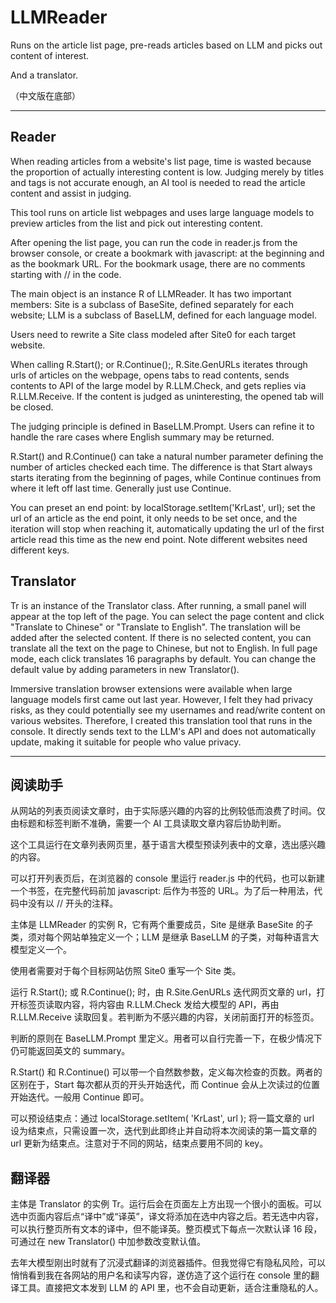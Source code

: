 # LLMReader
Runs on the article list page, pre-reads articles based on LLM and picks out content of interest.

And a translator.

（中文版在底部）

----

## Reader

When reading articles from a website's list page, time is wasted because the proportion of actually interesting content is low. Judging merely by titles and tags is not accurate enough, an AI tool is needed to read the article content and assist in judging.

This tool runs on article list webpages and uses large language models to preview articles from the list and pick out interesting content.

After opening the list page, you can run the code in reader.js from the browser console, or create a bookmark with javascript: at the beginning and as the bookmark URL. For the bookmark usage, there are no comments starting with // in the code.

The main object is an instance R of LLMReader. It has two important members: Site is a subclass of BaseSite, defined separately for each website; LLM is a subclass of BaseLLM, defined for each language model.

Users need to rewrite a Site class modeled after Site0 for each target website.

When calling R.Start(); or R.Continue();, R.Site.GenURLs iterates through urls of articles on the webpage, opens tabs to read contents, sends contents to API of the large model by R.LLM.Check, and gets replies via R.LLM.Receive. If the content is judged as uninteresting, the opened tab will be closed.

The judging principle is defined in BaseLLM.Prompt. Users can refine it to handle the rare cases where English summary may be returned.

R.Start() and R.Continue() can take a natural number parameter defining the number of articles checked each time. The difference is that Start always starts iterating from the beginning of pages, while Continue continues from where it left off last time. Generally just use Continue.

You can preset an end point: by localStorage.setItem('KrLast', url); set the url of an article as the end point, it only needs to be set once, and the iteration will stop when reaching it, automatically updating the url of the first article read this time as the new end point. Note different websites need different keys.

## Translator

Tr is an instance of the Translator class. After running, a small panel will appear at the top left of the page. You can select the page content and click "Translate to Chinese" or "Translate to English". The translation will be added after the selected content. If there is no selected content, you can translate all the text on the page to Chinese, but not to English. In full page mode, each click translates 16 paragraphs by default. You can change the default value by adding parameters in new Translator().

Immersive translation browser extensions were available when large language models first came out last year. However, I felt they had privacy risks, as they could potentially see my usernames and read/write content on various websites. Therefore, I created this translation tool that runs in the console. It directly sends text to the LLM's API and does not automatically update, making it suitable for people who value privacy.

----

## 阅读助手

从网站的列表页阅读文章时，由于实际感兴趣的内容的比例较低而浪费了时间。仅由标题和标签判断不准确，需要一个 AI 工具读取文章内容后协助判断。

这个工具运行在文章列表网页里，基于语言大模型预读列表中的文章，选出感兴趣的内容。

可以打开列表页后，在浏览器的 console 里运行 reader.js 中的代码，也可以新建一个书签，在完整代码前加 javascript: 后作为书签的 URL。为了后一种用法，代码中没有以 // 开头的注释。

主体是 LLMReader 的实例 R，它有两个重要成员，Site 是继承 BaseSite 的子类，须对每个网站单独定义一个；LLM 是继承 BaseLLM 的子类，对每种语言大模型定义一个。

使用者需要对于每个目标网站仿照 Site0 重写一个 Site 类。

运行 R.Start(); 或 R.Continue(); 时，由 R.Site.GenURLs 迭代网页文章的 url，打开标签页读取内容，将内容由 R.LLM.Check 发给大模型的 API，再由 R.LLM.Receive 读取回复。若判断为不感兴趣的内容，关闭前面打开的标签页。

判断的原则在 BaseLLM.Prompt 里定义。用者可以自行完善一下，在极少情况下仍可能返回英文的 summary。

R.Start() 和 R.Continue() 可以带一个自然数参数，定义每次检查的页数。两者的区别在于，Start 每次都从页的开头开始迭代，而 Continue 会从上次读过的位置开始迭代。一般用 Continue 即可。

可以预设结束点：通过 localStorage.setItem( 'KrLast', url ); 将一篇文章的 url 设为结束点，只需设置一次，迭代到此即终止并自动将本次阅读的第一篇文章的 url 更新为结束点。注意对于不同的网站，结束点要用不同的 key。

## 翻译器

主体是 Translator 的实例 Tr。运行后会在页面左上方出现一个很小的面板。可以选中页面内容后点“译中”或“译英”，译文将添加在选中内容之后。若无选中内容，可以执行整页所有文本的译中，但不能译英。整页模式下每点一次默认译 16 段，可通过在 new Translator() 中加参数改变默认值。

去年大模型刚出时就有了沉浸式翻译的浏览器插件。但我觉得它有隐私风险，可以悄悄看到我在各网站的用户名和读写内容，遂仿造了这个运行在 console 里的翻译工具。直接把文本发到 LLM 的 API 里，也不会自动更新，适合注重隐私的人。
